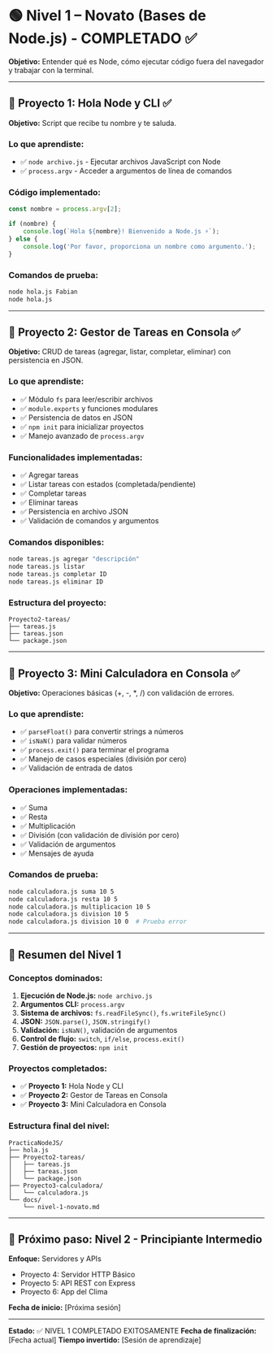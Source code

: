 # 🟢 Nivel 1 – Novato (Bases de Node.js) - COMPLETADO ✅

**Objetivo:** Entender qué es Node, cómo ejecutar código fuera del navegador y trabajar con la terminal.

---

## 📌 Proyecto 1: Hola Node y CLI ✅

**Objetivo:** Script que recibe tu nombre y te saluda.

### Lo que aprendiste:
- ✅ `node archivo.js` - Ejecutar archivos JavaScript con Node
- ✅ `process.argv` - Acceder a argumentos de línea de comandos

### Código implementado:
```javascript
const nombre = process.argv[2];

if (nombre) {
    console.log(`Hola ${nombre}! Bienvenido a Node.js ⚡`);
} else {
    console.log('Por favor, proporciona un nombre como argumento.');
}
```

### Comandos de prueba:
```bash
node hola.js Fabian
node hola.js
```

---

## 📌 Proyecto 2: Gestor de Tareas en Consola ✅

**Objetivo:** CRUD de tareas (agregar, listar, completar, eliminar) con persistencia en JSON.

### Lo que aprendiste:
- ✅ Módulo `fs` para leer/escribir archivos
- ✅ `module.exports` y funciones modulares
- ✅ Persistencia de datos en JSON
- ✅ `npm init` para inicializar proyectos
- ✅ Manejo avanzado de `process.argv`

### Funcionalidades implementadas:
- ✅ Agregar tareas
- ✅ Listar tareas con estados (completada/pendiente)
- ✅ Completar tareas
- ✅ Eliminar tareas
- ✅ Persistencia en archivo JSON
- ✅ Validación de comandos y argumentos

### Comandos disponibles:
```bash
node tareas.js agregar "descripción"
node tareas.js listar
node tareas.js completar ID
node tareas.js eliminar ID
```

### Estructura del proyecto:
```
Proyecto2-tareas/
├── tareas.js
├── tareas.json
└── package.json
```

---

## 📌 Proyecto 3: Mini Calculadora en Consola ✅

**Objetivo:** Operaciones básicas (+, -, *, /) con validación de errores.

### Lo que aprendiste:
- ✅ `parseFloat()` para convertir strings a números
- ✅ `isNaN()` para validar números
- ✅ `process.exit()` para terminar el programa
- ✅ Manejo de casos especiales (división por cero)
- ✅ Validación de entrada de datos

### Operaciones implementadas:
- ✅ Suma
- ✅ Resta  
- ✅ Multiplicación
- ✅ División (con validación de división por cero)
- ✅ Validación de argumentos
- ✅ Mensajes de ayuda

### Comandos de prueba:
```bash
node calculadora.js suma 10 5
node calculadora.js resta 10 5
node calculadora.js multiplicacion 10 5
node calculadora.js division 10 5
node calculadora.js division 10 0  # Prueba error
```

---

## 🎊 Resumen del Nivel 1

### Conceptos dominados:
1. **Ejecución de Node.js:** `node archivo.js`
2. **Argumentos CLI:** `process.argv`
3. **Sistema de archivos:** `fs.readFileSync()`, `fs.writeFileSync()`
4. **JSON:** `JSON.parse()`, `JSON.stringify()`
5. **Validación:** `isNaN()`, validación de argumentos
6. **Control de flujo:** `switch`, `if/else`, `process.exit()`
7. **Gestión de proyectos:** `npm init`

### Proyectos completados:
- ✅ **Proyecto 1:** Hola Node y CLI
- ✅ **Proyecto 2:** Gestor de Tareas en Consola  
- ✅ **Proyecto 3:** Mini Calculadora en Consola

### Estructura final del nivel:
```
PracticaNodeJS/
├── hola.js
├── Proyecto2-tareas/
│   ├── tareas.js
│   ├── tareas.json
│   └── package.json
├── Proyecto3-calculadora/
│   └── calculadora.js
└── docs/
    └── nivel-1-novato.md
```

---

## 🚀 Próximo paso: Nivel 2 - Principiante Intermedio

**Enfoque:** Servidores y APIs
- Proyecto 4: Servidor HTTP Básico
- Proyecto 5: API REST con Express  
- Proyecto 6: App del Clima

**Fecha de inicio:** [Próxima sesión]

---

**Estado:** ✅ NIVEL 1 COMPLETADO EXITOSAMENTE
**Fecha de finalización:** [Fecha actual]
**Tiempo invertido:** [Sesión de aprendizaje]